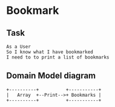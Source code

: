 # Bookmark 

Task
-------

```
As a User
So I know what I have bookmarked
I need to to print a list of bookmarks
```

Domain Model diagram
----------------------

```
+----------+          +-----------+
|   Array  +--Print-->+ Bookmarks |
+----------+          +-----------+

```